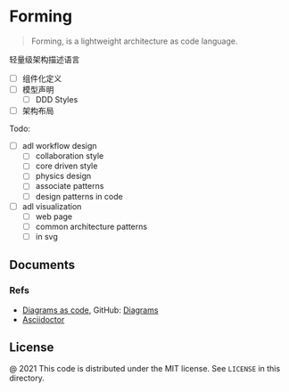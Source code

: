 # Forming

> Forming, is a lightweight architecture as code language. 

轻量级架构描述语言

 - [ ] 组件化定义
 - [ ] 模型声明
   - [ ] DDD Styles
 - [ ] 架构布局

Todo:

 - [ ] adl workflow design
    - [ ] collaboration style
    - [ ] core driven style
    - [ ] physics design
    - [ ] associate patterns
    - [ ] design patterns in code
 - [ ] adl visualization
    - [ ] web page
    - [ ] common architecture patterns
    - [ ] in svg

Documents
---

### Refs

 - [Diagrams as code](https://diagrams.mingrammer.com/docs/getting-started/examples), GitHub: [Diagrams](https://github.com/mingrammer/diagrams)
 - [Asciidoctor](https://asciidoctor.org/docs/asciidoctor-diagram/)

License
---

@ 2021 This code is distributed under the MIT license. See `LICENSE` in this directory.

